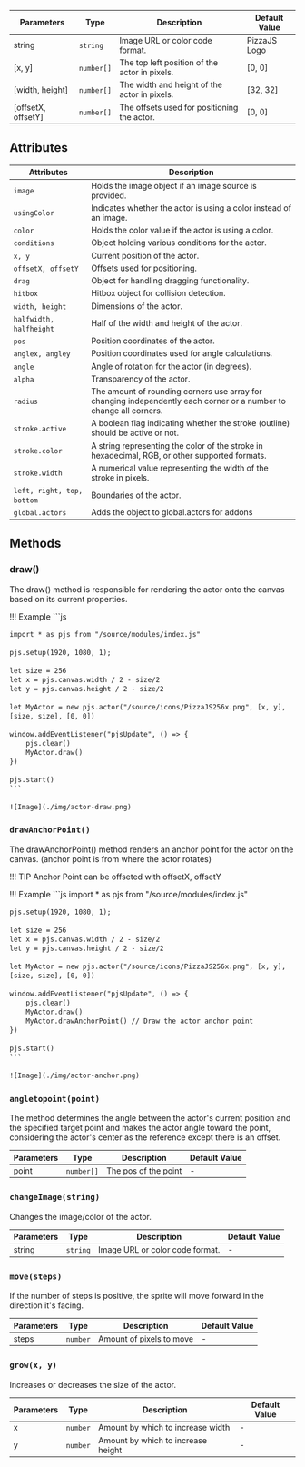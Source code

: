
| Parameters          | Type      | Description                                       | Default Value  |
|---------------------|-----------|---------------------------------------------------|----------------|
| string              | `string`  | Image URL or color code format.                   | PizzaJS Logo   |
| [x, y]              | `number[]`| The top left position of the actor in pixels.     | [0, 0]         |
| [width, height]     | `number[]`| The width and height of the actor in pixels.      | [32, 32]       |
| [offsetX, offsetY]  | `number[]`| The offsets used for positioning the actor.       | [0, 0]         |

## Attributes

| Attributes                | Description                                                       |
|---------------------------|-------------------------------------------------------------------|
| `image`                   | Holds the image object if an image source is provided.            |
| `usingColor`              | Indicates whether the actor is using a color instead of an image. |
| `color`                   | Holds the color value if the actor is using a color.              |
| `conditions`              | Object holding various conditions for the actor.                  |
| `x, y`                    | Current position of the actor.                                    |
| `offsetX, offsetY`        | Offsets used for positioning.                                     |
| `drag`                    | Object for handling dragging functionality.                       |
| `hitbox`                  | Hitbox object for collision detection.                            |
| `width, height`           | Dimensions of the actor.                                          |
| `halfwidth, halfheight`   | Half of the width and height of the actor.                        |
| `pos`                     | Position coordinates of the actor.                                |
| `anglex, angley`          | Position coordinates used for angle calculations.                 |
| `angle`                   | Angle of rotation for the actor (in degrees).                     |
| `alpha`                   | Transparency of the actor.                                        |
| `radius`                  | The amount of rounding corners use array for changing independently each corner or a number to change all corners.                    |
| `stroke.active`           | A boolean flag indicating whether the stroke (outline) should be active or not.  |
| `stroke.color`           |  A string representing the color of the stroke in hexadecimal, RGB, or other supported formats.  |
| `stroke.width`           |  A numerical value representing the width of the stroke in pixels.  |
|`left, right, top, bottom` | Boundaries of the actor.                                          |
| `global.actors`           | Adds the object to global.actors for addons                       |

## Methods

### draw()

The draw() method is responsible for rendering the actor onto the canvas based on its current properties.

!!! Example
    ```js

    import * as pjs from "/source/modules/index.js"

    pjs.setup(1920, 1080, 1);

    let size = 256
    let x = pjs.canvas.width / 2 - size/2
    let y = pjs.canvas.height / 2 - size/2

    let MyActor = new pjs.actor("/source/icons/PizzaJS256x.png", [x, y], [size, size], [0, 0])

    window.addEventListener("pjsUpdate", () => {
        pjs.clear()
        MyActor.draw() 
    })

    pjs.start()
    ```

    ![Image](./img/actor-draw.png)

### `drawAnchorPoint()`

The drawAnchorPoint() method renders an anchor point for the actor on the canvas. (anchor point is from where the actor rotates)

!!! TIP
    Anchor Point can be offseted with offsetX, offsetY

!!! Example
    ```js
    import * as pjs from "/source/modules/index.js"

    pjs.setup(1920, 1080, 1);

    let size = 256
    let x = pjs.canvas.width / 2 - size/2
    let y = pjs.canvas.height / 2 - size/2

    let MyActor = new pjs.actor("/source/icons/PizzaJS256x.png", [x, y], [size, size], [0, 0])

    window.addEventListener("pjsUpdate", () => {
        pjs.clear()
        MyActor.draw()
        MyActor.drawAnchorPoint() // Draw the actor anchor point
    })

    pjs.start()
    ```

    ![Image](./img/actor-anchor.png)

### `angletopoint(point)`

The method determines the angle between the actor's current position and the specified target point and makes the actor angle toward the point, considering the actor's center as the reference except there is an offset.

| Parameters          | Type      | Description                                       | Default Value  |
|---------------------|-----------|---------------------------------------------------|----------------|
| point               | `number[]`| The pos of the point                              | -              |

### `changeImage(string)`

Changes the image/color of the actor.

| Parameters          | Type      | Description                                       | Default Value  |
|---------------------|-----------|---------------------------------------------------|----------------|
| string              | `string`  | Image URL or color code format.                   | -              |

### `move(steps)`

If the number of steps is positive, the sprite will move forward in the direction it's facing.

| Parameters          | Type      | Description                                       | Default Value  |
|---------------------|-----------|---------------------------------------------------|----------------|
| steps               | `number`  | Amount of pixels to move                          | -              |

### `grow(x, y)`

Increases or decreases the size of the actor.

| Parameters          | Type      | Description                                       | Default Value  |
|---------------------|-----------|---------------------------------------------------|----------------|
| x                   | `number`  | Amount by which to increase width                 | -              |
| y                   | `number`  | Amount by which to increase height                | -              |
